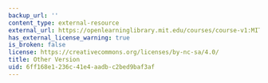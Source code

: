 ```yaml
---
backup_url: ''
content_type: external-resource
external_url: https://openlearninglibrary.mit.edu/courses/course-v1:MITx+24.118x+2T2020/about
has_external_license_warning: true
is_broken: false
license: https://creativecommons.org/licenses/by-nc-sa/4.0/
title: Other Version
uid: 6ff168e1-236c-41e4-aadb-c2bed9baf3af
---
```

